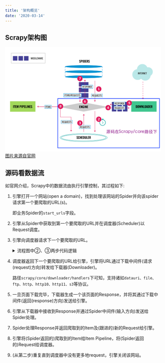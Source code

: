 ```yaml
---
title: '架构概览'
date: '2020-03-14'
---
```


## Scrapy架构图

![scrapy架构图](../../../.imgs/scrapy_architecture_02.png)
[图片来源自官网](https://docs.scrapy.org/en/latest/topics/architecture.html#)

## 源码看数据流

如官网介绍，Scrapy中的数据流由执行引擎控制，其过程如下:

1. 引擎打开一个网站(open a domain)，找到处理该网站的Spider并向该spider请求第一个要爬取的URL(s)。

    即业务Spider的`start_urls`字段。
2. 引擎从Spider中获取到第一个要爬取的URL并在调度器(Scheduler)以Request调度。
3. 引擎向调度器请求下一个要爬取的URL。

    <details>
      <summary>流程图中②、③两步代码逻辑</summary>

      - enqueue：`engine.schedule(self, request, spider)`内部调用`slot.scheduler.enqueue_request(request)`入队，
      后者通过维护两个（in-memory and on-disk）优先队列（priority queue instance）`scheduler.dqs.push(request)`实现；
      - dequeue：`engine._next_request_from_scheduler`内部调用`request = slot.scheduler.next_request()`，
      即`request = scheduler.mqs.pop()`。

    </details>
4. 调度器返回下一个要爬取的URL给引擎，引擎将URL通过下载中间件(请求(request)方向)转发给下载器(Downloader)。

    路径`scrapy/core/downloader/handlers`下可知，支持诸如`datauri、file、ftp、http、http10、http11、s3`等协议。
5. 一旦页面下载完毕，下载器生成一个该页面的Response，并将其通过下载中间件(返回(response)方向)发送给引擎。
6. 引擎从下载器中接收到Response并通过Spider中间件(输入方向)发送给Spider处理。
7. Spider处理Response并返回爬取到的Item及(跟进的)新的Request给引擎。
8. 引擎将(Spider返回的)爬取到的Item给Item Pipeline，将(Spider返回的)Request给调度器。
9. (从第二步)重复直到调度器中没有更多地request，引擎关闭该网站。
